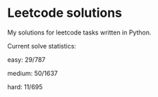 # Leetcode solutions

My solutions for leetcode tasks written in Python.

Current solve statistics:

easy: 29/787

medium: 50/1637

hard: 11/695